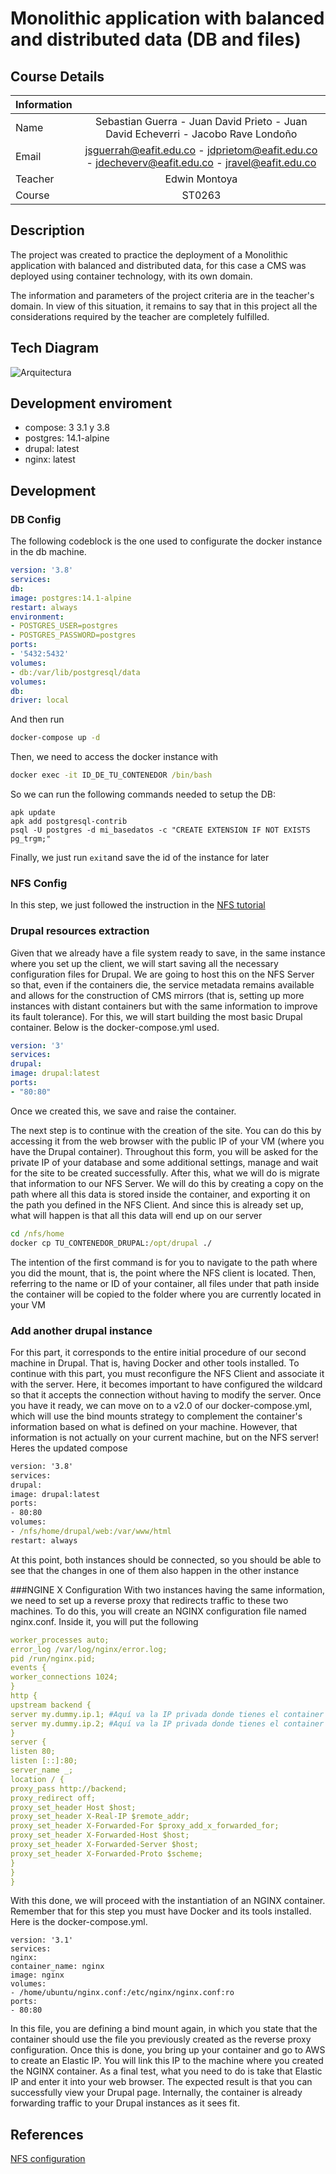 # Monolithic application with balanced and distributed data (DB and files)


## Course Details


| Information  |                   |
|--------------|      :-----:      |
| Name    | Sebastian Guerra - Juan David Prieto - Juan David Echeverri - Jacobo Rave Londoño |
| Email   | jsguerrah@eafit.edu.co - jdprietom@eafit.edu.co - jdecheverv@eafit.edu.co - jravel@eafit.edu.co |
| Teacher | Edwin Montoya          |
| Course  | ST0263                 |

## Description

The project was created to practice the deployment of a Monolithic application with balanced and distributed data, for this case a CMS was deployed using container technology, with its own domain.

The information and parameters of the project criteria are in the teacher's domain. In view of this situation, it remains to say that in this project all the considerations required by the teacher are completely fulfilled.

## Tech Diagram
![Arquitectura](https://github.com/Jguerra47/jsguerrah-st0263/assets/63611163/bc4a9243-57fb-4c1b-a701-b1726c95a19b)

## Development enviroment

- compose: 3 3.1 y 3.8
- postgres: 14.1-alpine
- drupal: latest
- nginx: latest

## Development
### DB Config
The following codeblock is the one used to configurate the docker instance in the db machine. 
```yml
version: '3.8'
services:
db:
image: postgres:14.1-alpine
restart: always
environment:
- POSTGRES_USER=postgres
- POSTGRES_PASSWORD=postgres
ports:
- '5432:5432'
volumes:
- db:/var/lib/postgresql/data
volumes:
db:
driver: local
```
And then run 
```cmd
docker-compose up -d
```

Then, we need to access the docker instance with 
```cmd
docker exec -it ID_DE_TU_CONTENEDOR /bin/bash
```
So we can run the following commands needed to setup the DB:
```
apk update
apk add postgresql-contrib
psql -U postgres -d mi_basedatos -c "CREATE EXTENSION IF NOT EXISTS pg_trgm;"
```
Finally, we just run `exit`and save the id of the instance for later

### NFS Config

In this step, we just followed the instruction in the [NFS tutorial](https://www.digitalocean.com/community/tutorials/how-to-set-up-an-nfs-mount-on-ubuntu-20-04#step-7-mounting-the-remote-nfs-directories-at-boot)

### Drupal resources extraction
Given that we already have a file system ready to save, in the same instance where you set up the client, we will start saving all the necessary configuration files for Drupal. We are going to host this on the NFS Server so that, even if the containers die, the service metadata remains available and allows for the construction of CMS mirrors (that is, setting up more instances with distant containers but with the same information to improve its fault tolerance).
For this, we will start building the most basic Drupal container. Below is the docker-compose.yml used.

```yml
version: '3'
services:
drupal:
image: drupal:latest
ports:
- "80:80"
```
Once we created this, we save and raise the container.

The next step is to continue with the creation of the site. You can do this by accessing it from the web browser with the public IP of your VM (where you have the Drupal container). Throughout this form, you will be asked for the private IP of your database and some additional settings, manage and wait for the site to be created successfully.
After this, what we will do is migrate that information to our NFS Server. We will do this by creating a copy on the path where all this data is stored inside the container, and exporting it on the path you defined in the NFS Client. And since this is already set up, what will happen is that all this data will end up on our server

```cmd
cd /nfs/home
docker cp TU_CONTENEDOR_DRUPAL:/opt/drupal ./
```

The intention of the first command is for you to navigate to the path where you did the mount, that is, the point where the NFS client is located. Then, referring to the name or ID of your container, all files under that path inside the container will be copied to the folder where you are currently located in your VM

### Add another drupal instance
For this part, it corresponds to the entire initial procedure of our second machine in Drupal. That is, having Docker and other tools installed. To continue with this part, you must reconfigure the NFS Client and associate it with the server. Here, it becomes important to have configured the wildcard so that it accepts the connection without having to modify the server. Once you have it ready, we can move on to a v2.0 of our docker-compose.yml, which will use the bind mounts strategy to complement the container's information based on what is defined on your machine. However, that information is not actually on your current machine, but on the NFS server! Heres the updated compose

```cmd
version: '3.8'
services:
drupal:
image: drupal:latest
ports:
- 80:80
volumes:
- /nfs/home/drupal/web:/var/www/html
restart: always
```

At this point, both instances should be connected, so you should be able to see that the changes in one of them also happen in the other instance

###NGINE X Configuration
With two instances having the same information, we need to set up a reverse proxy that redirects traffic to these two machines.
To do this, you will create an NGINX configuration file named nginx.conf.
Inside it, you will put the following
```yml
worker_processes auto;
error_log /var/log/nginx/error.log;
pid /run/nginx.pid;
events {
worker_connections 1024;
}
http {
upstream backend {
server my.dummy.ip.1; #Aquí va la IP privada donde tienes el container 1
server my.dummy.ip.2; #Aquí va la IP privada donde tienes el container 2
}
server {
listen 80;
listen [::]:80;
server_name _;
location / {
proxy_pass http://backend;
proxy_redirect off;
proxy_set_header Host $host;
proxy_set_header X-Real-IP $remote_addr;
proxy_set_header X-Forwarded-For $proxy_add_x_forwarded_for;
proxy_set_header X-Forwarded-Host $host;
proxy_set_header X-Forwarded-Server $host;
proxy_set_header X-Forwarded-Proto $scheme;
}
}
}
```
With this done, we will proceed with the instantiation of an NGINX container. Remember that for this step you must have Docker and its tools installed. Here is the docker-compose.yml.
```
version: '3.1'
services:
nginx:
container_name: nginx
image: nginx
volumes:
- /home/ubuntu/nginx.conf:/etc/nginx/nginx.conf:ro
ports:
- 80:80
```

In this file, you are defining a bind mount again, in which you state that the container should use the file you previously created as the reverse proxy configuration.
Once this is done, you bring up your container and go to AWS to create an Elastic IP. You will link this IP to the machine where you created the NGINX container.
As a final test, what you need to do is take that Elastic IP and enter it into your web browser. The expected result is that you can successfully view your Drupal page. Internally, the container is already forwarding traffic to your Drupal instances as it sees fit.

## References
[NFS configuration](https://www.digitalocean.com/community/tutorials/how-to-set-up-an-nfs-mount-on-ubuntu-20-04#step-7-mounting-the-remote-nfs-directories-at-boot)
